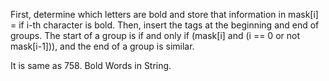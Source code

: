 First, determine which letters are bold and store that information in mask[i] = if i-th character is bold. Then, insert the tags at the beginning and end of groups. The start of a group is if and only if (mask[i] and (i == 0 or not mask[i-1])), and the end of a group is similar.

It is same as 758. Bold Words in String.
